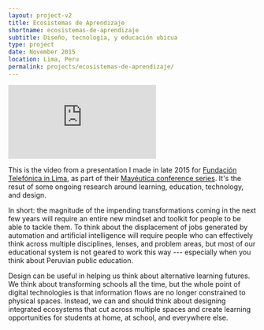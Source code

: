 ```yaml
---
layout: project-v2
title: Ecosistemas de Aprendizaje
shortname: ecosistemas-de-aprendizaje
subtitle: Diseño, tecnología, y educación ubicua
type: project
date: November 2015
location: Lima, Peru
permalink: projects/ecosistemas-de-aprendizaje/
---
```

<div class="row project-video">
	<iframe class="project-video_embed" src="https://www.youtube.com/embed/PItyYtY8Bxw" frameborder="0" allowfullscreen></iframe>
</div>

This is the video from a presentation I made in late 2015 for <a href="http://www.fundacion.telefonica.com.pe/">Fundación Telefónica in Lima</a>, as part of their <a href="http://educared.fundacion.telefonica.com.pe/mayeutica/">Mayéutica conference series</a>. It's the resut of some ongoing research around learning, education, technology, and design.

In short: the magnitude of the impending transformations coming in the next few years will require an entire new mindset and toolkit for people to be able to tackle them. To think about the displacement of jobs generated by automation and artificial intelligence will require people who can effectively think across multiple disciplines, lenses, and problem areas, but most of our educational system is not geared to work this way --- especially when you think about Peruvian public education.

Design can be useful in helping us think about alternative learning futures. We think about transforming schools all the time, but the whole point of digital technologies is that information flows are no longer constrained to physical spaces. Instead, we can and should think about designing integrated ecosystems that cut across multiple spaces and create learning opportunities for students at home, at school, and everywhere else.